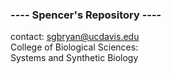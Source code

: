 ### ---- Spencer's Repository ----  
 contact: sgbryan@ucdavis.edu  
College of Biological Sciences:  
Systems and Synthetic Biology 
